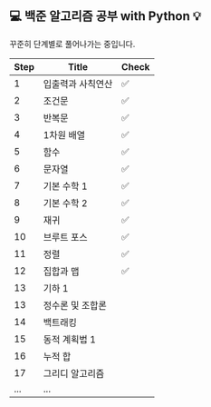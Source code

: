 ## 💻 백준 알고리즘 공부 with Python 💡 

꾸준히 단계별로 풀어나가는 중입니다.

| Step  | Title  |  Check  |
|---|---|---|
| 1  | 입출력과 사칙연산  | ✅ |
| 2  | 조건문  | ✅ |
| 3  | 반복문  | ✅ |
| 4  |  1차원 배열 | ✅ |
| 5  | 	함수  | ✅ |
| 6  | 	문자열  | ✅ |
| 7  | 	기본 수학 1  | ✅ |
| 8  | 	기본 수학 2  | ✅ |
| 9  | 	재귀  | ✅ |
| 10  |  	브루트 포스 | ✅ |
| 11  | 	정렬  | ✅ |
| 12  | 	집합과 맵  | ✅ |
| 13  |	기하 1 |   |
| 13  |	정수론 및 조합론 |   |
| 14  | 	백트래킹 |   |
| 15  | 	동적 계획법 1  |   |
| 16  | 		누적 합  |   |
| 17  | 		그리디 알고리즘  |   |
| ...  | 	... |   |
